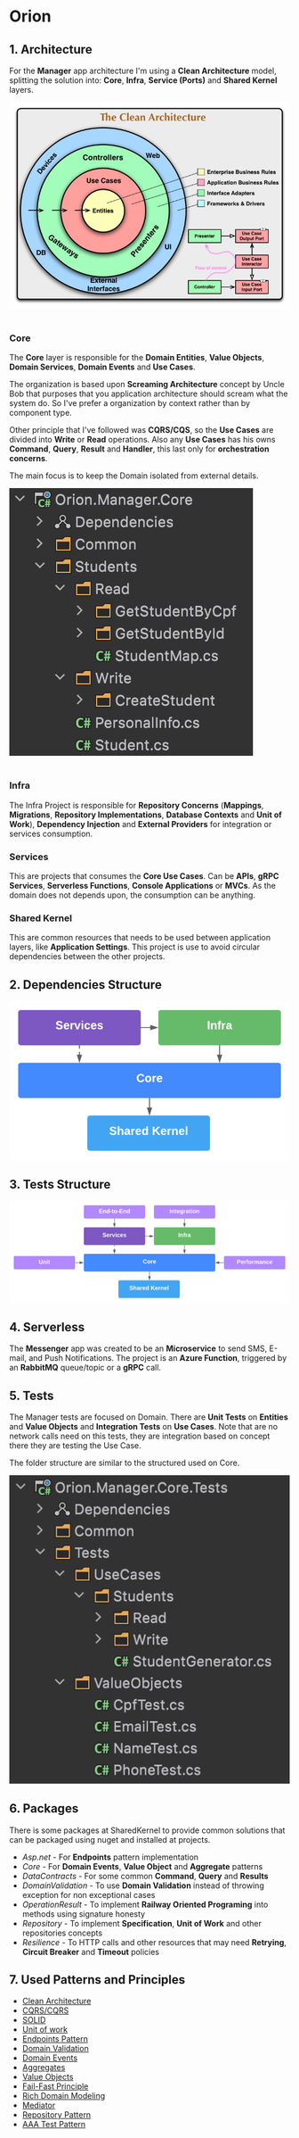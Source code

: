 # Orion

## 1. Architecture

For the **Manager** app architecture I'm using a **Clean Architecture** model, splitting the solution into: **Core**, **Infra**, **Service (Ports)** and **Shared Kernel** layers.

![alt text](src/Images/CleanArchitecture.jpg "Clean Architecture by Uncle Bob")
<br>
<br>

### Core
The **Core** layer is responsible for the **Domain Entities**, **Value Objects**, **Domain Services**, **Domain Events** and **Use Cases**.

The organization is based upon **Screaming Architecture** concept by Uncle Bob that purposes that you application architecture should scream what the system do. So I've prefer a organization by context rather than by component type.

Other principle that I've followed was **CQRS/CQS**, so the **Use Cases** are divided into **Write** or **Read** operations. Also any **Use Cases** has his owns **Command**, **Query**, **Result** and **Handler**, this last only for **orchestration concerns**.

The main focus is to keep the Domain isolated from external details.
<br>

![alt text](src/Images/ScreamingArchitecture.png "Screaming Architecture by Uncle Bob")
<br>
<br>

### Infra
The Infra Project is responsible for **Repository Concerns** (**Mappings**, **Migrations**, **Repository Implementations**, **Database Contexts** and **Unit of Work**), **Dependency Injection** and **External Providers** for integration or services consumption.

### Services
This are projects that consumes the **Core Use Cases**. Can be **APIs**, **gRPC Services**, **Serverless Functions**, **Console Applications** or **MVCs**. As the domain does not depends upon, the consumption can be anything.

### Shared Kernel
This are common resources that needs to be used between application layers, like **Application Settings**. This project is use to avoid circular dependencies between the other projects.

## 2. Dependencies Structure

![alt text](src/Images/Dependencies.png "Dependencies Structure")

## 3. Tests Structure

![alt text](src/Images/TestDependencies.png "Tests Dependencies Structure")

## 4. Serverless
The **Messenger** app was created to be an **Microservice** to send SMS, E-mail, and Push Notifications. The project is an **Azure Function**, triggered by an **RabbitMQ** queue/topic or a **gRPC** call.

## 5. Tests 
The Manager tests are focused on Domain. There are **Unit Tests** on **Entities** and **Value Objects** and **Integration Tests** on **Use Cases**. Note that are no network calls need on this tests, they are integration based on concept there they are testing the Use Case. 

The folder structure are similar to the structured used on Core.

![alt text](src/Images/TestStructureFolder.png "Tests Folder Structure")

## 6. Packages
There is some packages at SharedKernel to provide common solutions that can be packaged using nuget and installed at projects.

- _Asp.net_ - For **Endpoints** pattern implementation
- _Core_ - For **Domain Events**, **Value Object** and **Aggregate** patterns
- _DataContracts_ - For some common **Command**, **Query** and **Results**
- _DomainValidation_ - To use **Domain Validation** instead of throwing exception for non exceptional cases
- _OperationResult_ - To implement **Railway Oriented Programing** into methods using signature honesty
- _Repository_ - To implement **Specification**, **Unit of Work** and other repositories concepts
- _Resilience_ - To HTTP calls and other resources that may need **Retrying**, **Circuit Breaker** and **Timeout** policies

## 7. Used Patterns and Principles
- [Clean Architecture](https://blog.cleancoder.com/)
- [CQRS/CQRS](https://martinfowler.com/bliki/CQRS.html)
- [SOLID](https://blog.cleancoder.com/uncle-bob/2020/10/18/Solid-Relevance.html)
- [Unit of work](https://medium.com/@martinstm/unit-of-work-net-core-652f9b6cf894)
- [Endpoints Pattern](https://ardalis.com/mvc-controllers-are-dinosaurs-embrace-api-endpoints/)
- [Domain Validation](https://martinfowler.com/articles/replaceThrowWithNotification.html)
- [Domain Events](https://docs.microsoft.com/en-us/dotnet/architecture/microservices/microservice-ddd-cqrs-patterns/domain-events-design-implementation)
- [Aggregates](https://martinfowler.com/bliki/DDD_Aggregate.html)
- [Value Objects](https://martinfowler.com/bliki/ValueObject.html)
- [Fail-Fast Principle](https://enterprisecraftsmanship.com/posts/fail-fast-principle/)
- [Rich Domain Modeling](https://blog.codecentric.de/en/2019/10/ddd-vs-anemic-domain-models/)
- [Mediator](https://refactoring.guru/design-patterns/mediator)
- [Repository Pattern](https://docs.microsoft.com/en-us/dotnet/architecture/microservices/microservice-ddd-cqrs-patterns/infrastructure-persistence-layer-design)
- [AAA Test Pattern](https://medium.com/@pjbgf/title-testing-code-ocd-and-the-aaa-pattern-df453975ab80)